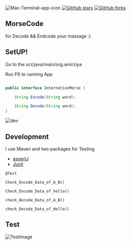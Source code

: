 ![Mac-Terminal-app-icon](https://www.almondsolutions.com/images/blog-morse-code-151223.jpg)
[![GitHub stars](https://img.shields.io/github/stars/iampawan/FlutterExampleApps.svg?style=social&label=Star)](https://github.com/amirziyacode)
[![GitHub forks](https://img.shields.io/github/forks/iampawan/FlutterExampleApps.svg?style=social&label=Fork)](https://github.com/amirziyacode?tab=repositories)

## MorseCode

  for Decode && Endcode your massage :)

## SetUP!

Go to the scr/java/main/org.amirziya

Run F6 to running App 

```JAVA

public interface InternationMorse {

    String Encode(String word);

    String Decode(String word);
}

```

![dev](https://github.com/user-attachments/assets/6bf8929c-b2db-4aec-9c16-c1e8e913aba5)



## Development

I use Maven and two packages for Testing 
 - [assertJ](https://mvnrepository.com/artifact/org.assertj/assertj-core)  
 - [Junit](https://mvnrepository.com/artifact/org.junit.jupiter/junit-jupiter-api)

```
@Test

Check_Encode_Data_of_A_B()

Check_Encode_Data_of_hello()

check_Decode_Data_of_A_B()

check_Decode_Data_of_Hello()
```
## Test

![TestImage](https://github.com/user-attachments/assets/f227efb8-3a4b-4e71-9656-599964208e8e)

